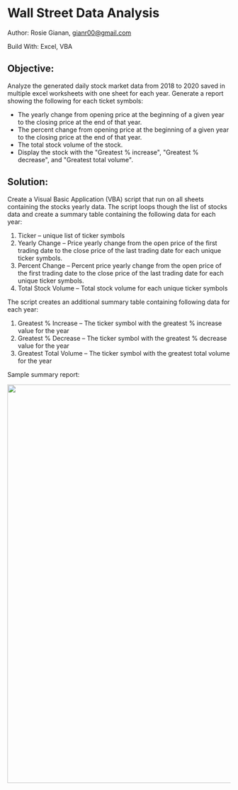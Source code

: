 # Wall Street Data Analysis
Author: Rosie Gianan, gianr00@gmail.com

Build With: Excel, VBA 

## Objective:
Analyze the generated daily stock market data from 2018 to 2020 saved in multiple excel worksheets with one sheet for each year. Generate a report showing the following for each ticket symbols:
-    The yearly change from opening price at the beginning of a given year to the closing price at the end of that year.
-    The percent change from opening price at the beginning of a given year to the closing price at the end of that year.
-    The total stock volume of the stock.
-    Display the stock with the "Greatest % increase", "Greatest % decrease", and "Greatest total volume". 

## Solution:
Create a Visual Basic Application (VBA) script that run on all sheets containing the stocks yearly data. The script loops though the list of stocks data and create a summary table containing the following data for each year:
1.    Ticker     – unique list of ticker symbols
2.    Yearly Change – Price yearly change from the open price of the first trading date to the close price of the last trading date for each unique ticker symbols. 
3.    Percent Change – Percent price yearly change from the open price of the first trading date to the close price of the last trading date for each unique ticker symbols. 
4.    Total Stock Volume – Total stock volume for each unique ticker symbols

The script creates an additional summary table containing following data for each year:
1.    Greatest % Increase – The ticker symbol with the greatest % increase value for the year 
2.    Greatest % Decrease – The ticker symbol with the greatest % decrease value for the year
3.    Greatest Total Volume – The ticker symbol with the greatest total volume for the year

Sample summary report: 

<img src="2020_Summary.png.png" width="900"> 


